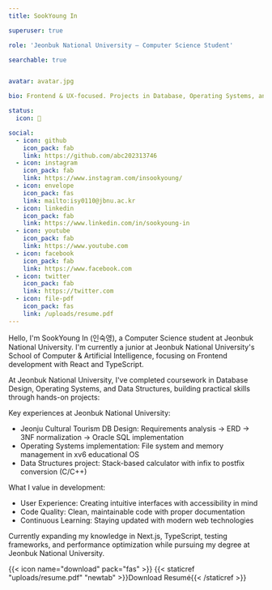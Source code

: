 ```yaml
---
title: SookYoung In

superuser: true

role: 'Jeonbuk National University — Computer Science Student'

searchable: true


avatar: avatar.jpg

bio: Frontend & UX-focused. Projects in Database, Operating Systems, and Data Structures.

status:
  icon: 🐥

social:
  - icon: github
    icon_pack: fab
    link: https://github.com/abc202313746
  - icon: instagram
    icon_pack: fab
    link: https://www.instagram.com/insookyoung/
  - icon: envelope
    icon_pack: fas
    link: mailto:isy0110@jbnu.ac.kr
  - icon: linkedin
    icon_pack: fab
    link: https://www.linkedin.com/in/sookyoung-in
  - icon: youtube
    icon_pack: fab
    link: https://www.youtube.com
  - icon: facebook
    icon_pack: fab
    link: https://www.facebook.com
  - icon: twitter
    icon_pack: fab
    link: https://twitter.com
  - icon: file-pdf
    icon_pack: fas
    link: /uploads/resume.pdf
---
```


<div class="justify-text">
Hello, I'm SookYoung In (인숙영), a Computer Science student at Jeonbuk National University. I'm currently a junior at Jeonbuk National University's School of Computer & Artificial Intelligence, focusing on Frontend development with React and TypeScript.

At Jeonbuk National University, I've completed coursework in Database Design, Operating Systems, and Data Structures, building practical skills through hands-on projects:

Key experiences at Jeonbuk National University:
- Jeonju Cultural Tourism DB Design: Requirements analysis → ERD → 3NF normalization → Oracle SQL implementation
- Operating Systems implementation: File system and memory management in xv6 educational OS
- Data Structures project: Stack-based calculator with infix to postfix conversion (C/C++)

What I value in development:
- User Experience: Creating intuitive interfaces with accessibility in mind
- Code Quality: Clean, maintainable code with proper documentation
- Continuous Learning: Staying updated with modern web technologies

Currently expanding my knowledge in Next.js, TypeScript, testing frameworks, and performance optimization while pursuing my degree at Jeonbuk National University.
</div>

{{< icon name="download" pack="fas" >}} {{< staticref "uploads/resume.pdf" "newtab" >}}Download Resumé{{< /staticref >}}

